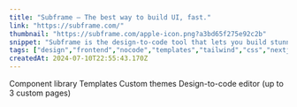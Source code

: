 ```yaml
---
title: "Subframe – The best way to build UI, fast."
link: "https://subframe.com/"
thumbnail: "https://subframe.com/apple-icon.png?a3bd65f275e92c2b"
snippet: "Subframe is the design-to-code tool that lets you build stunning UI in minutes with beautifully crafted components, a drag-and-drop visual editor, and production-ready code."
tags: ["design","frontend","nocode","templates","tailwind","css","nextjs","ui","react"]
createdAt: 2024-07-10T22:55:43.170Z
---
```

Component library
Templates
Custom themes
Design-to-code editor (up to 3 custom pages)
